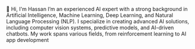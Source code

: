 👋 Hi, I'm Hassan
I’m an experienced AI expert with a strong background in Artificial Intelligence, Machine Learning,
Deep Learning, and Natural Language Processing (NLP). I specialize in creating advanced AI
solutions, including computer vision systems, predictive models, and AI-driven chatbots.
My work spans various fields, from reinforcement learning to AI app development


